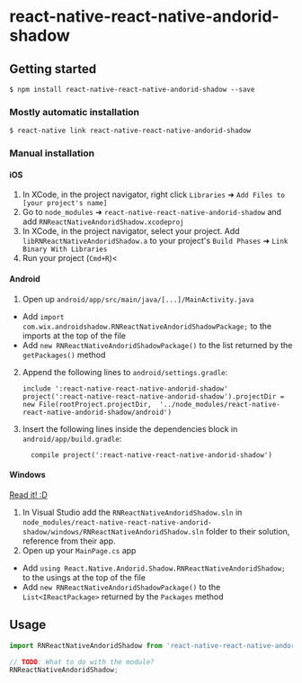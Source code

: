 
# react-native-react-native-andorid-shadow

## Getting started

`$ npm install react-native-react-native-andorid-shadow --save`

### Mostly automatic installation

`$ react-native link react-native-react-native-andorid-shadow`

### Manual installation


#### iOS

1. In XCode, in the project navigator, right click `Libraries` ➜ `Add Files to [your project's name]`
2. Go to `node_modules` ➜ `react-native-react-native-andorid-shadow` and add `RNReactNativeAndoridShadow.xcodeproj`
3. In XCode, in the project navigator, select your project. Add `libRNReactNativeAndoridShadow.a` to your project's `Build Phases` ➜ `Link Binary With Libraries`
4. Run your project (`Cmd+R`)<

#### Android

1. Open up `android/app/src/main/java/[...]/MainActivity.java`
  - Add `import com.wix.androidshadow.RNReactNativeAndoridShadowPackage;` to the imports at the top of the file
  - Add `new RNReactNativeAndoridShadowPackage()` to the list returned by the `getPackages()` method
2. Append the following lines to `android/settings.gradle`:
  	```
  	include ':react-native-react-native-andorid-shadow'
  	project(':react-native-react-native-andorid-shadow').projectDir = new File(rootProject.projectDir, 	'../node_modules/react-native-react-native-andorid-shadow/android')
  	```
3. Insert the following lines inside the dependencies block in `android/app/build.gradle`:
  	```
      compile project(':react-native-react-native-andorid-shadow')
  	```

#### Windows
[Read it! :D](https://github.com/ReactWindows/react-native)

1. In Visual Studio add the `RNReactNativeAndoridShadow.sln` in `node_modules/react-native-react-native-andorid-shadow/windows/RNReactNativeAndoridShadow.sln` folder to their solution, reference from their app.
2. Open up your `MainPage.cs` app
  - Add `using React.Native.Andorid.Shadow.RNReactNativeAndoridShadow;` to the usings at the top of the file
  - Add `new RNReactNativeAndoridShadowPackage()` to the `List<IReactPackage>` returned by the `Packages` method


## Usage
```javascript
import RNReactNativeAndoridShadow from 'react-native-react-native-andorid-shadow';

// TODO: What to do with the module?
RNReactNativeAndoridShadow;
```
  